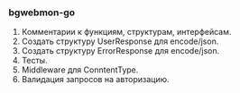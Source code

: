 ### bgwebmon-go

1. Комментарии к функциям, структурам, интерфейсам.
2. Создать структуру UserResponse для encode/json.
3. Создать структуру ErrorResponse для encode/json.
4. Тесты.
5. Middleware для ConntentType.
6. Валидация запросов на авторизацию.